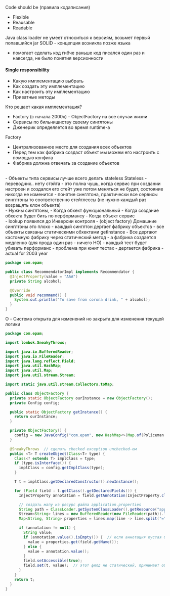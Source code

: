 Code should be (правила кодаписания)
- Flexible
- Reausable
- Readable

Java class loader не умеет относиться к версиям, возьмет первый попавшийся jar
SOLID - концепция возникла позже языка
- помогает сделать код гибче
раньше код писался один раз и навсегда, не было понятия версионности

#### Single responsibility
- Какую имплементацию выбрать
- Как создать эту имплементацию
- Как настроить эту имплементацию
- Приватные методы

Кто решает какая имплементация?
- Factory (с начала 2000х) - ObjectFactory на все случаи жизни
- Сервисы по бильнишнству своему синглтоны
- Дженерик определяется во время runtime-а 

Factory 
- Централизованное место для создания всех объектов
- Перед тем как фабрика создаст объект мы можем его настроить с помощью конфига
- Фабрика должна отвечать за создание объектов
<br>
- Объекты типа сервисы лучше всего делать stateless
Stateless - переводчик.. нету стэйта - это полна чушь, когда сервис при создании настроен и создался его стейт уже потом меняться не будет, состояние никогда не изменится - понятие синглтона, практически все сервисы синглтоны то соответственно стейтлессы (не нужно каждый раз возращять клон объекта)
<br>
- Нужны синглтоны,
- Когда обхект функциональный
- Когда создание обхекта будет бить по перформансу
- Когда объект сервис
<br>
- lookup появился до Инверсии контроля 
- (object factory) Домашние синглтоны это плохо - каждый синглтон дергает фабрику объектов - все объекты связаны статическими обхектами getInstance
- Все дергают кастомную фабрику через статический метод - а фабрика создается медленно (для прода один раз - ничего НО) - каждый тест будет убивать перформанс
- проблема при юнит тестах - дергается фабрика
- actual for 2003 year


```Java
package com.epam;

public class RecommendatorImpl implements Recommendator {
  @InjectProperty(value = "AAA")
  private String alcohol;

  @Override
  public void recommend() {
    System.out.println("To save from corona drink, " + alcohol);
  }
}
```
O - Система открыта для изменений но закрыта для изменения текущей логики
```Java
package com.epam;

import lombok.SneakyThrows;

import java.io.BufferedReader;
import java.io.FileReader;
import java.lang.reflect.Field;
import java.util.HashMap;
import java.util.Map;
import java.util.stream.Stream;

import static java.util.stream.Collectors.toMap;

public class ObjectFactory {
  private static ObjectFactory ourInstance = new ObjectFactory();
  private Config config;

  public static ObjectFactory getInstance() {
    return ourInstance;
  }

  private ObjectFactory() {
    config = new JavaConfig("com.epam", new HashMap<>(Map.of(Policeman.class, PolicemanImpl.class)));
  }

  @SneakyThrows  // сделать checked exception unchecked-ом
  public <T> T createObject(Class<T> type) {
    Class<? extends T> implClass = type;
    if (type.isInterface()) {
      implClass = config.getImplClass(type);
    }

    T t = implClass.getDeclaredConstructor().newInstance();

    for (Field field : t.getClass().getDeclaredFields()) {
      InjectProperty annotation = field.getAnnotation(InjectProperty.class);

      // создать мапу из ресурс файла application.properties
      String path = ClassLoader.getSystemClassLoader().getResource("application.properties").getPath();
      Stream<String> lines = new BufferedReader(new FileReader(path)).lines();
      Map<String, String> properties = lines.map(line -> line.split("=")).collect(toMap(arr -> arr[0], arr -> arr[1]));

      if (annotation != null) {
        String value;
        if (annotation.value().isEmpty()) {  // если аннотация пустая берем значение из мапы
          value = properties.get(field.getName());
        } else {
          value = annotation.value();
        }
        field.setAccessible(true);
        field.set(t, value);  // этот филд не статический, принимает объект филда в который нужно вставить значение
      }
    }
    return t;
  }
}
```
